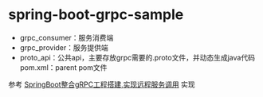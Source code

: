 # spring-boot-grpc-sample

* grpc_consumer：服务消费端
* grpc_provider：服务提供端
* proto_api：公共api，主要存放grpc需要的.proto文件，并动态生成java代码
pom.xml：parent pom文件

参考 [SpringBoot整合gRPC工程搭建,实现远程服务调用](https://blog.csdn.net/u013202238/article/details/119900980) 实现
